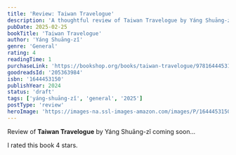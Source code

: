 ```yaml
---
title: 'Review: Taiwan Travelogue'
description: 'A thoughtful review of Taiwan Travelogue by Yáng Shuāng-zǐ'
pubDate: 2025-02-25
bookTitle: 'Taiwan Travelogue'
author: 'Yáng Shuāng-zǐ'
genre: 'General'
rating: 4
readingTime: 1
purchaseLink: 'https://bookshop.org/books/taiwan-travelogue/9781644453155'
goodreadsId: '205363984'
isbn: '1644453150'
publishYear: 2024
status: 'draft'
tags: ['yáng-shuāng-zǐ', 'general', '2025']
postType: 'review'
heroImage: 'https://images-na.ssl-images-amazon.com/images/P/1644453150.01.L.jpg'
---
```


Review of **Taiwan Travelogue** by Yáng Shuāng-zǐ coming soon...

I rated this book 4 stars.
